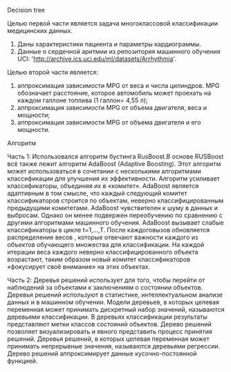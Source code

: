 Decision tree

Целью первой части является задача многоклассовой классификации медицинских данных. 
1) Даны характеристики пациента и параметры кардиограммы. 
2) Данные о сердечной аритмии из репозитория машинного обучения UCI: 'http://archive.ics.uci.edu/ml/datasets/Arrhythmia'. 

Целью второй части является:
1)	аппроксимация зависимости MPG от веса и числа цилиндров. MPG обозначает расстояние, которое автомобиль может проехать на каждом галлоне топлива (1 галлон= 4,55 л);
2)	аппроксимация зависимости MPG от объема двигателя, веса и мощности;
3)	аппроксимация зависимости MPG от объема двигателя и его мощности.

Алгоритм

Часть 1:
Использовался алгоритм бустинга RusBoost.В основе RUSBoost всё также лежит алгоритм AdaBoost (Adaptive Boosting). Этот алгоритм может использоваться в сочетании с несколькими алгоритмами классификации для улучшения их эффективности. 
Алгоритм усиливает классификаторы, объединяя их в «комитет». AdaBoost является адаптивным в том смысле, что каждый следующий комитет классификаторов строится по объектам, неверно классифицированным предыдущими комитетами. 
AdaBoost чувствителен к шуму в данных и выбросам. Однако он менее подвержен переобучению по сравнению с другими алгоритмами машинного обучения.
AdaBoost вызывает слабые классификаторы в цикле t=1,…,T. После каждоговызов обновляется распределение весов , которые отвечают важности каждого из объектов обучающего множества для классификации.
На каждой итерации веса каждого неверно классифицированного объекта возрастают, таким образом новый комитет классификаторов «фокусирует своё внимание» на этих объектах.

Часть 2:
Деревья решений использует для того, чтобы перейти от наблюдений за объектами к заключениям о состоянии объектов. Деревья решений используют в статистике, интеллектуальном анализе данных и в машинном обучении. 
Модели деревьев, в которых целевая переменная может принимать дискретный набор значений, называются деревьями классификации. В деревьях классификации результаты представляют метки классов состояний объектов. 
Дерево решений позволяет визуализировать и явного представить процесс принятия решений. Деревья решений, в которых целевая переменная может принимать непрерывные значения, называются деревьями регрессии. 
Дерево решений аппроксимирует данные кусочно-постоянной функцией.  


